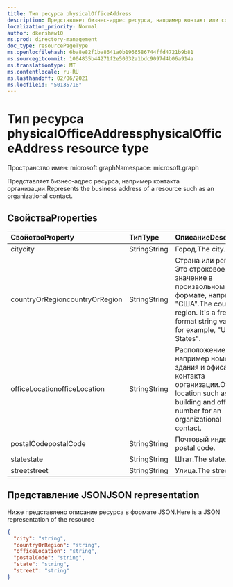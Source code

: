 ```yaml
---
title: Тип ресурса physicalOfficeAddress
description: Представляет бизнес-адрес ресурса, например контакт или событие.
localization_priority: Normal
author: dkershaw10
ms.prod: directory-management
doc_type: resourcePageType
ms.openlocfilehash: 6ba8e82f1ba8641a0b1966586744ffd4721b9b81
ms.sourcegitcommit: 1004835b44271f2e50332a1bdc9097d4b06a914a
ms.translationtype: MT
ms.contentlocale: ru-RU
ms.lasthandoff: 02/06/2021
ms.locfileid: "50135718"
---
```

# <a name="physicalofficeaddress-resource-type"></a><span data-ttu-id="1f5ec-103">Тип ресурса physicalOfficeAddress</span><span class="sxs-lookup"><span data-stu-id="1f5ec-103">physicalOfficeAddress resource type</span></span>

<span data-ttu-id="1f5ec-104">Пространство имен: microsoft.graph</span><span class="sxs-lookup"><span data-stu-id="1f5ec-104">Namespace: microsoft.graph</span></span>

<span data-ttu-id="1f5ec-105">Представляет бизнес-адрес ресурса, например контакта организации.</span><span class="sxs-lookup"><span data-stu-id="1f5ec-105">Represents the business address of a resource such as an organizational contact.</span></span>

## <a name="properties"></a><span data-ttu-id="1f5ec-106">Свойства</span><span class="sxs-lookup"><span data-stu-id="1f5ec-106">Properties</span></span>

| <span data-ttu-id="1f5ec-107">Свойство</span><span class="sxs-lookup"><span data-stu-id="1f5ec-107">Property</span></span>     | <span data-ttu-id="1f5ec-108">Тип</span><span class="sxs-lookup"><span data-stu-id="1f5ec-108">Type</span></span>   |<span data-ttu-id="1f5ec-109">Описание</span><span class="sxs-lookup"><span data-stu-id="1f5ec-109">Description</span></span>|
|:---------------|:--------|:----------|
|<span data-ttu-id="1f5ec-110">city</span><span class="sxs-lookup"><span data-stu-id="1f5ec-110">city</span></span>|<span data-ttu-id="1f5ec-111">String</span><span class="sxs-lookup"><span data-stu-id="1f5ec-111">String</span></span>|<span data-ttu-id="1f5ec-112">Город.</span><span class="sxs-lookup"><span data-stu-id="1f5ec-112">The city.</span></span>|
|<span data-ttu-id="1f5ec-113">countryOrRegion</span><span class="sxs-lookup"><span data-stu-id="1f5ec-113">countryOrRegion</span></span>|<span data-ttu-id="1f5ec-114">String</span><span class="sxs-lookup"><span data-stu-id="1f5ec-114">String</span></span>|<span data-ttu-id="1f5ec-p101">Страна или регион. Это строковое значение в произвольном формате, например "США".</span><span class="sxs-lookup"><span data-stu-id="1f5ec-p101">The country or region. It's a free-format string value, for example, "United States".</span></span>|
|<span data-ttu-id="1f5ec-117">officeLocation</span><span class="sxs-lookup"><span data-stu-id="1f5ec-117">officeLocation</span></span>  | <span data-ttu-id="1f5ec-118">String</span><span class="sxs-lookup"><span data-stu-id="1f5ec-118">String</span></span> | <span data-ttu-id="1f5ec-119">Расположение Office, например номер здания и офиса для контакта организации.</span><span class="sxs-lookup"><span data-stu-id="1f5ec-119">Office location such as building and office number for an organizational contact.</span></span>  |
|<span data-ttu-id="1f5ec-120">postalCode</span><span class="sxs-lookup"><span data-stu-id="1f5ec-120">postalCode</span></span>|<span data-ttu-id="1f5ec-121">String</span><span class="sxs-lookup"><span data-stu-id="1f5ec-121">String</span></span>|<span data-ttu-id="1f5ec-122">Почтовый индекс.</span><span class="sxs-lookup"><span data-stu-id="1f5ec-122">The postal code.</span></span>|
|<span data-ttu-id="1f5ec-123">state</span><span class="sxs-lookup"><span data-stu-id="1f5ec-123">state</span></span>|<span data-ttu-id="1f5ec-124">String</span><span class="sxs-lookup"><span data-stu-id="1f5ec-124">String</span></span>|<span data-ttu-id="1f5ec-125">Штат.</span><span class="sxs-lookup"><span data-stu-id="1f5ec-125">The state.</span></span>|
|<span data-ttu-id="1f5ec-126">street</span><span class="sxs-lookup"><span data-stu-id="1f5ec-126">street</span></span>|<span data-ttu-id="1f5ec-127">String</span><span class="sxs-lookup"><span data-stu-id="1f5ec-127">String</span></span>|<span data-ttu-id="1f5ec-128">Улица.</span><span class="sxs-lookup"><span data-stu-id="1f5ec-128">The street.</span></span>|

## <a name="json-representation"></a><span data-ttu-id="1f5ec-129">Представление JSON</span><span class="sxs-lookup"><span data-stu-id="1f5ec-129">JSON representation</span></span>

<span data-ttu-id="1f5ec-130">Ниже представлено описание ресурса в формате JSON.</span><span class="sxs-lookup"><span data-stu-id="1f5ec-130">Here is a JSON representation of the resource</span></span>

<!-- {
  "blockType": "resource",
  "optionalProperties": [

  ],
  "@odata.type": "microsoft.graph.physicalOfficeAddress"
}-->

```json
{
  "city": "string",
  "countryOrRegion": "string",
  "officeLocation": "string",
  "postalCode": "string",
  "state": "string",
  "street": "string"
}

```

<!-- uuid: 8fcb5dbc-d5aa-4681-8e31-b001d5168d79
2015-10-25 14:57:30 UTC -->
<!-- {
  "type": "#page.annotation",
  "description": "physicalOfficeAddress resource",
  "keywords": "",
  "section": "documentation",
  "tocPath": ""
}-->

